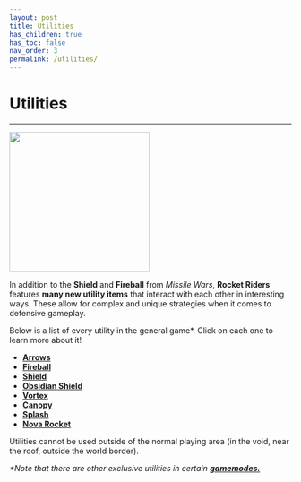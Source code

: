 ```yaml
---
layout: post
title: Utilities
has_children: true
has_toc: false
nav_order: 3
permalink: /utilities/
---
```

# **Utilities**
---

<div id="art_image">
    <img src="https://zeroniaserver.github.io/RocketRidersWiki/images/utilities.png" width="250"  />
</div>

In addition to the **Shield** and **Fireball** from *Missile Wars*, **Rocket Riders** features **many new utility items** that interact with each other in interesting ways. These allow for complex and unique strategies when it comes to defensive gameplay.

Below is a list of every utility in the general game*. Click on each one to learn more about it!

- **[Arrows](https://zeroniaserver.github.io/RocketRidersWiki/utilities/arrows)**
- **[Fireball](https://zeroniaserver.github.io/RocketRidersWiki/utilities/fireball)**
- **[Shield](https://zeroniaserver.github.io/RocketRidersWiki/utilities/shield)**  
- **[Obsidian Shield](https://zeroniaserver.github.io/RocketRidersWiki/utilities/obsidian_shield)**    
- **[Vortex](https://zeroniaserver.github.io/RocketRidersWiki/utilities/vortex)**  
- **[Canopy](https://zeroniaserver.github.io/RocketRidersWiki/utilities/canopy)**  
- **[Splash](https://zeroniaserver.github.io/RocketRidersWiki/utilities/splash)**  
- **[Nova Rocket](https://zeroniaserver.github.io/RocketRidersWiki/utilities/nova_rocket)**

Utilities cannot be used outside of the normal playing area (in the void, near the roof, outside the world border).

_*Note that there are other exclusive utilities in certain **[gamemodes.](https://zeroniaserver.github.io/RocketRidersWiki/gamemodes)**_